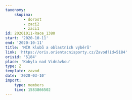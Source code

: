 ```yaml
---
taxonomy:
    skupina:
        - dorost
        - zaci2
        - zaci1
id: 20201011-Race_1380
start: '2020-10-11'
end: '2020-10-11'
title: 'MČR klubů a oblastních výběrů'
link: 'https://oris.orientacnisporty.cz/Zavod?id=5184'
orisid: '5184'
place: 'Kobyla nad Vidnávkou'
type: Z
template: zavod
date: '2020-03-10'
import:
    type: members
    time: 1583866502
---
```

